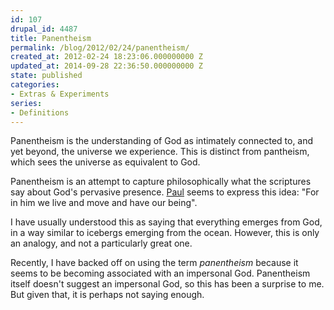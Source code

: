 ```yaml
---
id: 107
drupal_id: 4487
title: Panentheism
permalink: /blog/2012/02/24/panentheism/
created_at: 2012-02-24 18:23:06.000000000 Z
updated_at: 2014-09-28 22:36:50.000000000 Z
state: published
categories:
- Extras & Experiments
series:
- Definitions
---
```

Panentheism is the understanding of God as intimately connected to, and yet beyond, the universe we experience. This is distinct from pantheism, which sees the universe as equivalent to God.

Panentheism is an attempt to capture philosophically what the scriptures say about God's pervasive presence. [Paul](http://biblia.com/bible/esv/Ac17.28) seems to express this idea: "For in him we live and move and have our being".

I have usually understood this as saying that everything emerges from God, in a way similar to icebergs emerging from the ocean. However, this is only an analogy, and not a particularly great one. 

Recently, I have backed off on using the term *panentheism* because it seems to be becoming associated with an impersonal God. Panentheism itself doesn't suggest an impersonal God, so this has been a surprise to me. But given that, it is perhaps not saying enough.

